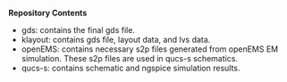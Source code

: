 **Repository Contents**
* gds: contains the final gds file.
* klayout: contains gds file, layout data, and lvs data.
* openEMS: contains necessary s2p files generated from openEMS EM simulation. These s2p files are used in qucs-s schematics.
* qucs-s: contains schematic and ngspice simulation results.